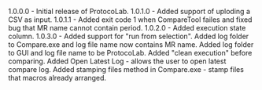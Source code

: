 1.0.0.0 -
		Initial release of ProtocoLab.
1.0.1.0 -
		Added support of uploding a CSV as input.
1.0.1.1 -
		Added exit code 1 when CompareTool failes and fixed bug that MR name cannot contain period.
1.0.2.0 - 
		Added execution state column.
1.0.3.0 - 
		Added support for "run from selection".
		Added log folder to Compare.exe and log file name now contains MR name.
		Added log folder to GUI and log file name to be ProtocoLab.
		Added "clean execution" before comparing.
		Added Open Latest Log - allows the user to open latest compare log.
		Added stamping files method in Compare.exe - stamp files that macros already arranged.
		